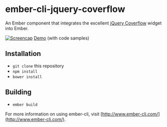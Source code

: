 # ember-cli-jquery-coverflow

An Ember component that integrates the excellent [jQuery Coverflow](http://vanderlee.github.io/coverflow/) widget into Ember.

[![Screencap](https://raw.githubusercontent.com/jessepinho/ember-cli-jquery-coverflow/master/screencap.gif)](http://jessepinho.github.io/ember-cli-jquery-coverflow/)
[Demo](http://jessepinho.github.io/ember-cli-jquery-coverflow/) (with code samples)

## Installation

* `git clone` this repository
* `npm install`
* `bower install`

## Building

* `ember build`

For more information on using ember-cli, visit [http://www.ember-cli.com/](http://www.ember-cli.com/).
